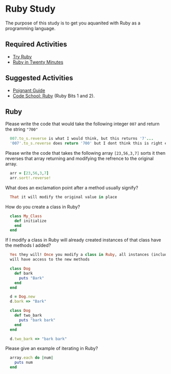 # Ruby Study

The purpose of this study is to get you aquanited with Ruby as a programming
language.

## Required Activities

-   [Try Ruby](http://tryruby.org/)
-   [Ruby in Twenty Minutes](https://www.ruby-lang.org/en/documentation/quickstart/)

## Suggested Activities

-   [Poignant Guide](http://poignant.guide/)
-   [Code School: Ruby](https://www.codeschool.com/learn/ruby) (Ruby Bits 1 and 2).

## Ruby

Please write the code that would take the following integer `007` and return the
string `"700"`

```ruby
  007.to_s.reverse is what I would think, but this returns '7'...
  '007'.to_s.reverse does return '700' but I dont think this is right either.
```

Please write the code that takes the following array `[23,56,3,7]` sorts it
then reverses that array returning and modifying the refrence to the original
array.

```ruby
  arr = [23,56,3,7]
  arr.sort!.reverse!
```

What does an exclamation point after a method usually signify?

```ruby
  That it will modify the original value in place
```

How do you create a class in Ruby?

```ruby
  class My_Class
    def initialize
    end
  end
```

If I modify a class in Ruby will already created instances of that class have
the methods I added?

```ruby
  Yes they will! Once you modify a class in Ruby, all instances (including those already created)
  will have access to the new methods

  class Dog
    def bark
      puts "Bark"
    end
  end

  d = Dog.new
  d.bark => "Bark"

  class Dog
    def two_bark
      puts "bark bark"
    end
  end

  d.two_bark => "bark bark"
```

Please give an example of iterating in Ruby?

```ruby
  array.each do |num|
    puts num
  end
```
